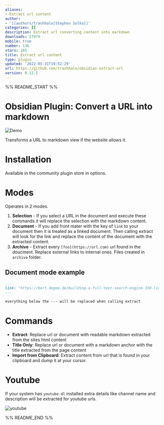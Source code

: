 ```yaml
---
aliases:
- Extract url content
author:
- '[[authors/trashhalo|Stephen Solka]]'
categories: []
description: Extract url converting content into markdown
downloads: 27979
mobile: true
number: 136
stars: 285
title: Extract url content
type: plugin
updated: '2022-05-31T19:52:29'
url: https://github.com/trashhalo/obsidian-extract-url
version: 0.12.1
---
```


%% README_START %%

# Obsidian Plugin: Convert a URL into markdown

![Demo](https://raw.githubusercontent.com/trashhalo/obsidian-extract-url/HEAD/images/demo-extract-url.gif)

Transforms a URL to markdown view if the website allows it.

# Installation

Available in the community plugin store in options.

# Modes

Operates in 2 modes.

1. **Selection** - If you select a URL in the document and execute these commands it will replace the selection with the markdown content.
2. **Document** - If you add front mater with the key of `link` to your document then it is treated as a linked document. Then calling extract will look for the link and replace the content of the document with the extracted content.
3. **Archive** - Extract every `[foo](https://url.com)` url found in the doucment. Replace external links to internal ones. Files created in `archive` folder.

## Document mode example

```markdown
---
link: "https://bart.degoe.de/building-a-full-text-search-engine-150-lines-of-code/"
---

everything below the --- will be replaced when calling extract
```

# Commands

- **Extract**: Replace url or document with readable markdown extracted from the sites html content
- **Title Only**: Replace url or document with a markdown anchor with the title extracted from the page content
- **Import from Clipboard**: Extract content from url that is found in your clipboard and dump it at your cursor.

# Youtube

If your system has `youtube-dl` installed extra details like channel name and description will be extracted for youtube urls.

![youtube](https://raw.githubusercontent.com/trashhalo/obsidian-extract-url/HEAD/images/youtube.png)


%% README_END %%